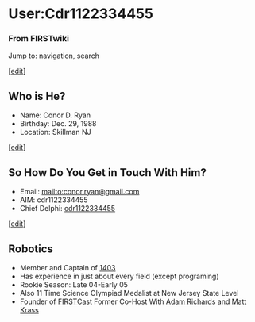 # User:Cdr1122334455

### From FIRSTwiki

Jump to: navigation, search

[[edit](/index.php?title=User:Cdr1122334455&action=edit&section=1 "Edit
section: Who is He?" )]

##  Who is He?

  * Name: Conor D. Ryan 
  * Birthday: Dec. 29, 1988 
  * Location: Skillman NJ 

[[edit](/index.php?title=User:Cdr1122334455&action=edit&section=2 "Edit
section: So How Do You Get in Touch With Him?" )]

##  So How Do You Get in Touch With Him?

  * Email: [mailto:conor.ryan@gmail.com](mailto:conor.ryan@gmail.com "mailto:conor.ryan@gmail.com" )
  * AIM: cdr1122334455 
  * Chief Delphi: [cdr1122334455](http://www.chiefdelphi.com/forums/member.php?userid=8264 "cduser:8264" )

  

[[edit](/index.php?title=User:Cdr1122334455&action=edit&section=3 "Edit
section: Robotics" )]

##  Robotics

  * Member and Captain of [1403](1403 "1403" )
  * Has experience in just about every field (except programing) 
  * Rookie Season: Late 04-Early 05 
  * Also 11 Time Science Olympiad Medalist at New Jersey State Level 
  * Founder of [FIRSTCast](/index.php?title=FIRSTCast&action=edit "FIRSTCast" ) Former Co-Host With [Adam Richards](Adam_Richards "Adam Richards" ) and [Matt Krass](Matt_Krass "Matt Krass" )

